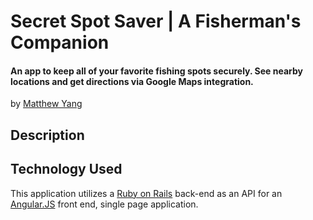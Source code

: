 # Secret Spot Saver | A Fisherman's Companion
#### An app to keep all of your favorite fishing spots securely.  See nearby locations and get directions via Google Maps integration.

by [Matthew Yang](http://matthewgyang.com)

## Description

## Technology Used
This application utilizes a [Ruby on Rails](http://rubyonrails.org/) back-end as an API for an [Angular.JS](https://angularjs.org) front end, single page application.
